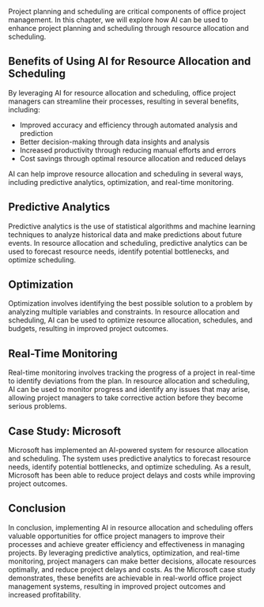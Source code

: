 
Project planning and scheduling are critical components of office project management. In this chapter, we will explore how AI can be used to enhance project planning and scheduling through resource allocation and scheduling.

Benefits of Using AI for Resource Allocation and Scheduling
-----------------------------------------------------------

By leveraging AI for resource allocation and scheduling, office project managers can streamline their processes, resulting in several benefits, including:

* Improved accuracy and efficiency through automated analysis and prediction
* Better decision-making through data insights and analysis
* Increased productivity through reducing manual efforts and errors
* Cost savings through optimal resource allocation and reduced delays

AI can help improve resource allocation and scheduling in several ways, including predictive analytics, optimization, and real-time monitoring.

Predictive Analytics
--------------------

Predictive analytics is the use of statistical algorithms and machine learning techniques to analyze historical data and make predictions about future events. In resource allocation and scheduling, predictive analytics can be used to forecast resource needs, identify potential bottlenecks, and optimize scheduling.

Optimization
------------

Optimization involves identifying the best possible solution to a problem by analyzing multiple variables and constraints. In resource allocation and scheduling, AI can be used to optimize resource allocation, schedules, and budgets, resulting in improved project outcomes.

Real-Time Monitoring
--------------------

Real-time monitoring involves tracking the progress of a project in real-time to identify deviations from the plan. In resource allocation and scheduling, AI can be used to monitor progress and identify any issues that may arise, allowing project managers to take corrective action before they become serious problems.

Case Study: Microsoft
---------------------

Microsoft has implemented an AI-powered system for resource allocation and scheduling. The system uses predictive analytics to forecast resource needs, identify potential bottlenecks, and optimize scheduling. As a result, Microsoft has been able to reduce project delays and costs while improving project outcomes.

Conclusion
----------

In conclusion, implementing AI in resource allocation and scheduling offers valuable opportunities for office project managers to improve their processes and achieve greater efficiency and effectiveness in managing projects. By leveraging predictive analytics, optimization, and real-time monitoring, project managers can make better decisions, allocate resources optimally, and reduce project delays and costs. As the Microsoft case study demonstrates, these benefits are achievable in real-world office project management systems, resulting in improved project outcomes and increased profitability.
